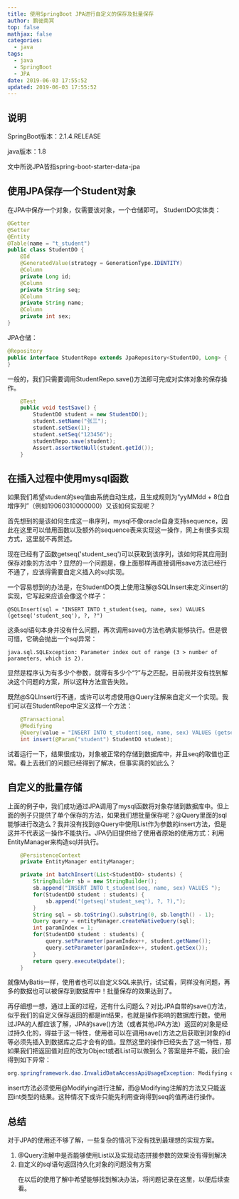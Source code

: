 ```yaml
---
title: 使用SpringBoot JPA进行自定义的保存及批量保存
author: 鹏徙南冥
top: false
mathjax: false
categories:
  - java
tags:
  - java
  - SpringBoot
  - JPA
date: 2019-06-03 17:55:52
updated: 2019-06-03 17:55:52
---
```

## 说明
SpringBoot版本：2.1.4.RELEASE

java版本：1.8

文中所说JPA皆指spring-boot-starter-data-jpa
## 使用JPA保存一个Student对象
在JPA中保存一个对象，仅需要该对象，一个仓储即可。
StudentDO实体类：
```java
@Getter
@Setter
@Entity
@Table(name = "t_student")
public class StudentDO {
    @Id
    @GeneratedValue(strategy = GenerationType.IDENTITY)
    @Column
    private Long id;
    @Column
    private String seq;
    @Column
    private String name;
    @Column
    private int sex;
}
```
JPA仓储：

```java
@Repository
public interface StudentRepo extends JpaRepository<StudentDO, Long> {
}
```
一般的，我们只需要调用StudentRepo.save()方法即可完成对实体对象的保存操作。

```java
    @Test
    public void testSave() {
        StudentDO student = new StudentDO();
        student.setName("张三");
        student.setSex(1);
        student.setSeq("123456");
        studentRepo.save(student);
        Assert.assertNotNull(student.getId());
    }
```
## 在插入过程中使用mysql函数
如果我们希望student的seq值由系统自动生成，且生成规则为“yyMMdd + 8位自增序列”（例如19060310000000）又该如何实现呢？

首先想到的是该如何生成这一串序列，mysql不像oracle自身支持sequence，因此在这里可以借用函数以及额外的sequence表来实现这一操作，网上有很多实现方式，这里就不再赘述。

现在已经有了函数getseq('student_seq')可以获取到该序列，该如何将其应用到保存对象的方法中？显然的一个问题是，像上面那样再直接调用save方法已经行不通了，应该得需要自定义插入的sql实现。

一个容易想到的办法是，在StudentDO类上使用注解@SQLInsert来定义insert的实现，它写起来应该会像这个样子：
```
@SQLInsert(sql = "INSERT INTO t_student(seq, name, sex) VALUES (getseq('student_seq'), ?, ?")
```
这条sql语句本身并没有什么问题，再次调用save()方法也确实能够执行。但是很可惜，它确会抛出一个sql异常：
```
java.sql.SQLException: Parameter index out of range (3 > number of parameters, which is 2).
```
显然是程序认为有多少个参数，就得有多少个“?”与之匹配，目前我并没有找到解决这个问题的方案，所以这种方法宣告失败。

既然@SQLInsert行不通，或许可以考虑使用@Query注解来自定义一个实现。我们可以在StudentRepo中定义这样一个方法：

```java
    @Transactional
    @Modifying
    @Query(value = "INSERT INTO t_student(seq, name, sex) VALUES (getseq('student_seq'), :#{#student.name}, :#{#student.sex})", nativeQuery = true)
    int insert(@Param("student") StudentDO student);
```
试着运行一下，结果很成功，对象被正常的存储到数据库中，并且seq的取值也正常。看上去我们的问题已经得到了解决，但事实真的如此么？
## 自定义的批量存储
上面的例子中，我们成功通过JPA调用了mysql函数将对象存储到数据库中。但上面的例子只提供了单个保存的方法，如果我们想批量保存呢？@Query里面的sql能够进行改造么？我并没有找到@Query中使用List<Object>作为参数的insert方法，但是这并不代表这一操作不能执行。JPA仍旧提供给了使用者原始的使用方式：利用EntityManager来构造sql并执行。

```java
    @PersistenceContext
    private EntityManager entityManager;

    private int batchInsert(List<StudentDO> students) {
        StringBuilder sb = new StringBuilder();
        sb.append("INSERT INTO t_student(seq, name, sex) VALUES ");
        for(StudentDO student : students) {
            sb.append("(getseq('student_seq'), ?, ?),");
        }
        String sql = sb.toString().substring(0, sb.length() - 1);
        Query query = entityManager.createNativeQuery(sql);
        int paramIndex = 1;
        for(StudentDO student : students) {
            query.setParameter(paramIndex++, student.getName());
            query.setParameter(paramIndex++, student.getSex());
        }
        return query.executeUpdate();
    }
```
就像MyBatis一样，使用者也可以自定义SQL来执行，试试看，同样没有问题，再多的数据也可以被保存到数据库中！批量保存的效果达到了。

再仔细想一想，通过上面的过程，还有什么问题么？对比JPA自带的save()方法，似乎我们的自定义保存返回的都是int结果，也就是操作影响的数据库行数。使用过JPA的人都应该了解，JPA的save()方法（或者其他JPA方法）返回的对象是经过持久化的，得益于这一特性，使用者可以在调用save()方法之后获取到对象的id等必须先插入到数据库之后才会有的值。显然这里的操作已经失去了这一特性，那如果我们把返回值对应的改为Object或者List<Object>可以做到么？答案是并不能，我们会得到如下异常：
```java
org.springframework.dao.InvalidDataAccessApiUsageException: Modifying queries can only use void or int/Integer as return type!; nested exception is java.lang.IllegalArgumentException: Modifying queries can only use void or int/Integer as return type!
```
insert方法必须使用@Modifying进行注解，而@Modifying注解的方法又只能返回int类型的结果。这种情况下或许只能先利用查询得到seq的值再进行操作。

## 总结
对于JPA的使用还不够了解，一些复杂的情况下没有找到最理想的实现方案。
1. @Query注解中是否能够使用List<Object>以及实现动态拼接参数的效果没有得到解决
2. 自定义的sql语句返回持久化对象的问题没有方案

在以后的使用了解中希望能够找到解决办法，将问题记录在这里，以便后续查看。